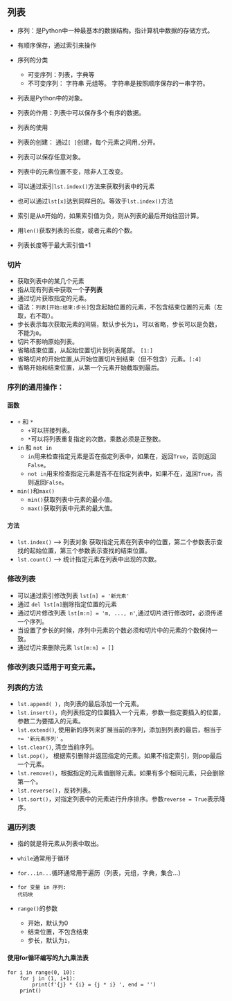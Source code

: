 ## 列表  
  - 序列：是Python中一种最基本的数据结构。指计算机中数据的存储方式。
  - 有顺序保存，通过索引来操作
  - 序列的分类
    - 可变序列：列表，字典等
    - 不可变序列： 字符串 元组等。 字符串是按照顺序保存的一串字符。
    
  - 列表是Python中的对象。
  - 列表的作用：列表中可以保存多个有序的数据。
  - 列表的使用
  - 列表的创建： 通过`[ ]`创建，每个元素之间用`,`分开。
  - 列表可以保存任意对象。
  - 列表中的元素位置不变，除非人工改变。
  - 可以通过索引`lst.index()`方法来获取列表中的元素
  - 也可以通过`lst[x]`达到同样目的。等效于`lst.index()`方法
  - 索引是从`0`开始的，如果索引值为负，则从列表的最后开始往回计算。
  - 用`len()`获取列表的长度，或者元素的个数。
  - 列表长度等于最大索引值+1
   
### 切片
  - 获取列表中的某几个元素
  - 指从现有列表中获取一个**子列表**  
  - 通过切片获取指定的元素。
  - 语法：`列表[开始:结束:步长]`包含起始位置的元素，不包含结束位置的元素（左取，右不取）。
  - 步长表示每次获取元素的间隔，默认步长为`1`，可以省略，步长可以是负数，不能为`0`。
  - 切片不影响原始列表。
  - 省略结束位置，从起始位置切片到列表尾部。 `[1:]`
  - 省略切片的开始位置,从开始位置切片到结束（但不包含）元素。`[:4]`
  - 省略开始和结束位置，从第一个元素开始截取到最后。
    
### 序列的通用操作：
#### 函数
  - `+` 和 `*`
    - `+`可以拼接列表。
    - `*`可以将列表重复指定的次数。乘数必须是正整数。
  - `in` 和 `not in`
    - `in`用来检查指定元素是否在指定列表中，如果在，返回`True`，否则返回`False`。
    - `not in`用来检查指定元素是否不在指定列表中，如果不在，返回`True`，否则返回`False`。 
  - `min()`和`max()`
    - `min()`获取列表中元素的最小值。
    - `max()`获取列表中元素的最大值。
#### 方法
  - `lst.index()` --> 列表对象 获取指定元素在列表中的位置，第二个参数表示查找的起始位置，第三个参数表示查找的结束位置。
  - `lst.count()` --> 统计指定元素在列表中出现的次数。
  
### 修改列表
  - 可以通过索引修改列表 `lst[n] = '新元素'`
  - 通过 `del lst[n]`删除指定位置的元素
  - 通过切片修改列表 `lst[m:n] = 'm, ..., n'`,通过切片进行修改时，必须传递一个序列。
  - 当设置了步长的时候，序列中元素的个数必须和切片中的元素的个数保持一致。
  - 通过切片来删除元素 `lst[m:n] = []`
  
### 修改列表只适用于可变元素。
  
### 列表的方法
  - `lst.append( )`，向列表的最后添加一个元素。
  - `lst.insert()`，向列表指定的位置插入一个元素，参数一指定要插入的位置，参数二为要插入的元素。
  - `lst.extend()`, 使用新的序列来扩展当前的序列，添加到列表的最后，相当于 `+= '新元素序列'` 。
  - `lst.clear()`, 清空当前序列。
  - `lst.pop()`， 根据索引删除并返回指定的元素。如果不指定索引，则pop最后一个元素。
  - `lst.remove()`，根据指定的元素值删除元素。如果有多个相同元素，只会删除第一个。
  - `lst.reverse()`，反转列表。
  - `lst.sort()`，对指定列表中的元素进行升序排序。参数`reverse = True`表示降序。
  
### 遍历列表
  - 指的就是将元素从列表中取出。
  - `while`通常用于循环
  - `for...in...`循环通常用于遍历（列表，元组，字典，集合...）
  - `for 变量 in 序列:`  
         `代码块`
         
  - `range()`的参数
    - 开始，默认为0
    - 结束位置，不包含结束
    - 步长，默认为`1`，
  
#### 使用for循环编写的九九乘法表
```
for i in range(0, 10):
    for j in (1, i+1):
        print(f'{j} * {i} = {j * i} ', end = '')
    print()
```
